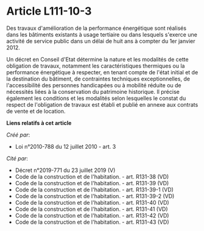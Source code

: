 # Article L111-10-3

Des travaux d'amélioration de la performance énergétique sont réalisés dans les bâtiments existants à usage tertiaire ou dans
lesquels s'exerce une activité de service public dans un délai de huit ans à compter du 1er janvier 2012. 

Un décret en Conseil d'Etat détermine la nature et les modalités de cette obligation de travaux, notamment les
caractéristiques thermiques ou la performance énergétique à respecter, en tenant compte de l'état initial et de la
destination du bâtiment, de contraintes techniques exceptionnelles, de l'accessibilité des personnes handicapées ou à
mobilité réduite ou de nécessités liées à la conservation du patrimoine historique. Il précise également les conditions et
les modalités selon lesquelles le constat du respect de l'obligation de travaux est établi et publié en annexe aux contrats
de vente et de location.

**Liens relatifs à cet article**

_Créé par_:

  - Loi n°2010-788 du 12 juillet 2010 - art. 3

_Cité par_:

  - Décret n°2019-771 du 23 juillet 2019 (V)
  - Code de la construction et de l'habitation. - art. R131-38 (VD)
  - Code de la construction et de l'habitation. - art. R131-39 (VD)
  - Code de la construction et de l'habitation. - art. R131-39-1 (VD)
  - Code de la construction et de l'habitation. - art. R131-39-2 (VD)
  - Code de la construction et de l'habitation. - art. R131-40 (VD)
  - Code de la construction et de l'habitation. - art. R131-41 (VD)
  - Code de la construction et de l'habitation. - art. R131-42 (VD)
  - Code de la construction et de l'habitation. - art. R131-43 (VD)
